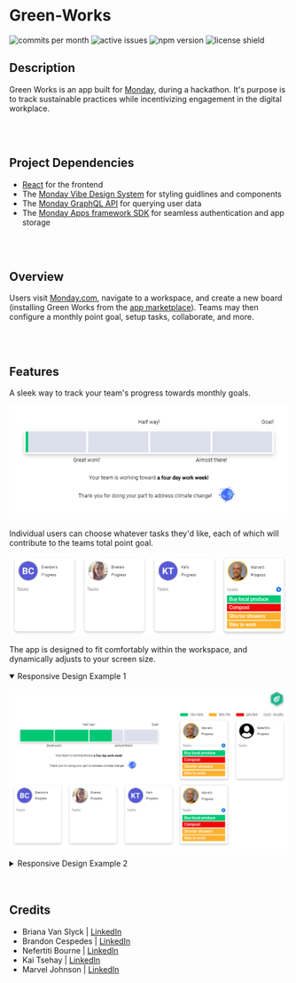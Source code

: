 # Green-Works

![commits per month](https://img.shields.io/github/commit-activity/m/marvjohnson/green-works)
![active issues](https://img.shields.io/github/issues/marvjohnson/green-works)
![npm version](https://img.shields.io/github/package-json/v/marvjohnson/green-works)
![license shield](https://img.shields.io/github/license/MarvJohnson/Green-Works)

## Description

Green Works is an app built for [Monday](https://www.monday.com), during a hackathon. It's purpose is to track sustainable practices while incentivizing engagement in the digital workplace.

</br>
</br>

## Project Dependencies

- [React](https://reactjs.org/) for the frontend
- The [Monday Vibe Design System](https://style.monday.com/) for styling guidlines and components
- The [Monday GraphQL API](https://developer.monday.com/api-reference/docs) for querying user data
- The [Monday Apps framework SDK](https://github.com/mondaycom/monday-sdk-js#mondaycom-apps-framework-sdk-for-javascript) for seamless authentication and app storage

</br>
</br>

## Overview

Users visit [Monday.com](https://www.monday.com), navigate to a workspace, and create a new board (installing Green Works from the [app marketplace](https://monday.com/marketplace)). Teams may then configure a monthly point goal, setup tasks, collaborate, and more.

</br>
</br>

## Features

A sleek way to track your team's progress towards monthly goals.

![goal progress bar](./src/images/goal-progress-area.PNG)

Individual users can choose whatever tasks they'd like, each of which will contribute to the teams total point goal.

![progress card](./src/images/progress-card.PNG)

The app is designed to fit comfortably within the workspace, and dynamically adjusts to your screen size.

<details open>
<summary>Responsive Design Example 1</summary>

![responsive design2](./src/images/responsive.PNG)

</details>

<details>
<summary>Responsive Design Example 2</summary>

![responsive design](./src/images/responsive2.PNG)

</details>

</br>
</br>

## Credits

- Briana Van Slyck | [LinkedIn](https://www.linkedin.com/in/brianavanslyck/)
- Brandon Cespedes | [LinkedIn](https://www.linkedin.com/in/brandon-cespedes/)
- Nefertiti Bourne | [LinkedIn](https://www.linkedin.com/in/nefertitibourne/)
- Kai Tsehay | [LinkedIn]()
- Marvel Johnson | [LinkedIn](https://www.linkedin.com/in/marvel-johnson/)

